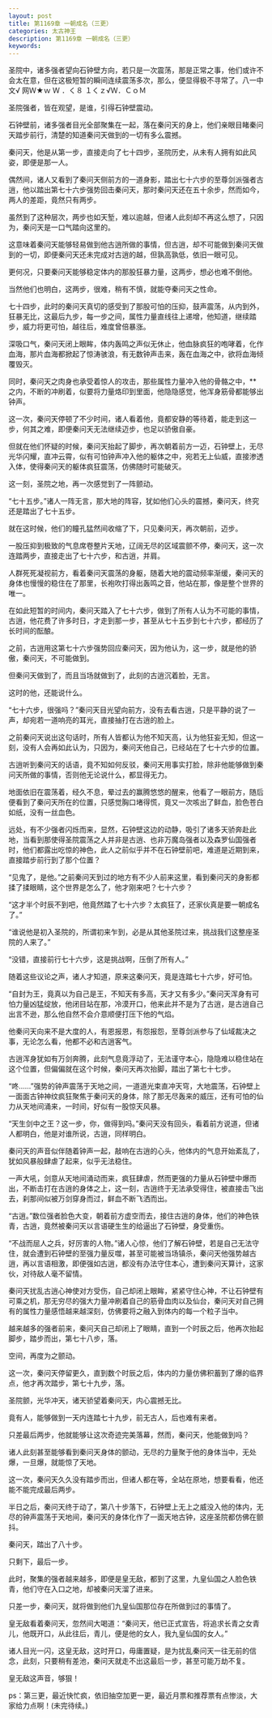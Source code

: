 ```yaml
---
layout: post
title: 第1169章 一朝成名（三更）
categories: 太古神王
description: 第1169章 一朝成名（三更）
keywords:
---
```


圣院中，诸多强者望向石钟壁方向，若只是一次震荡，那是正常之事，他们或许不会太在意，但在这极短暂的瞬间连续震荡多次，那么，便显得极不寻常了。八一中文√ 网Ｗ★ｗ Ｗ ．く８ １くｚ√Ｗ．ＣｏＭ

圣院强者，皆在观望，是谁，引得石钟壁震动。

石钟壁前，诸多强者目光全部聚集在一起，落在秦问天的身上，他们亲眼目睹秦问天踏步前行，清楚的知道秦问天做到的一切有多么震撼。

秦问天，他是从第一步，直接走向了七十四步，圣院历史，从未有人拥有如此风姿，即便是那一人。

偶然间，诸人又看到了秦问天侧前方的一道身影，踏出七十六步的至尊剑派强者古逍，他以踏出第七十六步强势回击秦问天，那时秦问天还在五十余步，然而如今，两人的差距，竟然只有两步。

虽然到了这种层次，两步也如天堑，难以逾越，但诸人此刻却不再这么想了，只因为，秦问天是一口气踏向这里的。

这意味着秦问天能够轻易做到他古逍所做的事情，但古逍，却不可能做到秦问天做到的一切，即便秦问天还未完成对古逍的越，但孰高孰低，依旧一眼可见。

更何况，只要秦问天能够稳定体内的那股狂暴力量，这两步，想必也难不倒他。

当然他们也明白，这两步，很难，稍有不慎，就能夺秦问天之性命。

七十四步，此时的秦问天真切的感受到了那股可怕的压抑，鼓声震荡，从内到外，狂暴无比，这最后九步，每一步之间，属性力量直线往上递增，他知道，继续踏步，威力将更可怕，越往后，难度曾倍暴涨。

深吸口气，秦问天闭上眼眸，体内轰鸣之声似无休止，他血脉疯狂的咆哮着，化作血海，那片血海都掀起了惊涛骇浪，有无数钟声击来，轰在血海之中，欲将血海倾覆毁灭。

同时，秦问天之肉身也承受着惊人的攻击，那些属性力量冲入他的骨骼之中，**之内，不断的冲刷着，似要将力量烙印到里面，他隐隐感觉，他浑身筋骨都能够出钟声。

这一次，秦问天停顿了不少时间，诸人看着他，竟都安静的等待着，能走到这一步，何其之难，即便秦问天无法继续迈步，也足以骄傲自豪。

但就在他们怀疑的时候，秦问天抬起了脚步，再次朝着前方一迈，石钟壁上，无尽光华闪耀，直冲云霄，似有可怕钟声冲入他的躯体之中，宛若无上仙威，直接渗透入体，使得秦问天的躯体疯狂震荡，仿佛随时可能破灭。

这一刻，圣院之地，再一次感觉到了一阵颤动。

“七十五步。”诸人一阵无言，那大地的阵容，犹如他们心头的震撼，秦问天，终究还是踏出了七十五步。

就在这时候，他们的瞳孔猛然间收缩了下，只见秦问天，再次朝前，迈步。

一股压抑到极致的气息席卷整片天地，辽阔无尽的区域震颤不停，秦问天，这一次连踏两步，直接走出了七十六步，和古逍，并肩。

人群死死凝视前方，看着秦问天震荡的身躯，随着大地的震动频率渐缓，秦问天的身体也慢慢的稳住在了那里，长袍吹打得出轰鸣之音，他站在那，像是整个世界的唯一。

在如此短暂的时间内，秦问天踏入了七十六步，做到了所有人认为不可能的事情，古逍，他花费了许多时日，才走到那一步，甚至从七十五步到七十六步，都经历了长时间的酝酿。

之前，古逍用这第七十六步强势回应秦问天，因为他认为，这一步，就是他的骄傲，秦问天，不可能做到。

但秦问天做到了，而且当场就做到了，此刻的古逍沉着脸，无言。

这时的他，还能说什么。

“七十六步，很强吗？”秦问天目光望向前方，没有去看古逍，只是平静的说了一声，却宛若一道响亮的耳光，直接抽打在古逍的脸上。

之前秦问天说出这句话时，所有人皆都认为他不知天高，认为他狂妄无知，但这一刻，没有人会再如此认为，只因为，秦问天他自己，已经站在了七十六步的位置。

古逍听到秦问天的话语，竟不知如何反驳，秦问天用事实打脸，除非他能够做到秦问天所做的事情，否则他无论说什么，都显得无力。

地面依旧在震荡着，经久不息，晕过去的赢腾悠悠的醒来，他看了一眼前方，随后便看到了秦问天所在的位置，只感觉胸口堵得慌，竟又一次咳出了鲜血，脸色苍白如纸，没有一丝血色。

远处，有不少强者闪烁而来，显然，石钟壁这边的动静，吸引了诸多天骄奔赴此地，当看到那使得圣院震荡之人并非是古逍、也非万魔岛强者以及森罗仙国强者时，他们都露出吃惊的神色，此人之前似乎并不在石钟壁前吧，难道是近期到来，直接踏步前行到了那个位置？

“见鬼了，是他。”之前秦问天到过的地方有不少人前来这里，看到秦问天的身影都揉了揉眼睛，这个世界是怎么了，他才刚来吧？七十六步？

“这才半个时辰不到吧，他竟然踏了七十六步？太疯狂了，还家伙真是要一朝成名了。”

“谁说他是初入圣院的，所谓初来乍到，必是从其他圣院过来，挑战我们这整座圣院的人来了。”

“没错，直接前行七十六步，这是挑战啊，压倒了所有人。”

随着这些议论之声，诸人才知道，原来这秦问天，竟是连踏七十六步，好可怕。

“自封为王，竟真以为自己是王，不知天有多高，天才又有多少。”秦问天浑身有可怕力量凶猛绽放，他闭目站在那，冷漠开口，他来此并不是为了古逍，是古逍自己出言不逊，那么他自然不会介意顺便打压下他的气焰。

他秦问天向来不是大度的人，有恩报恩，有怨报怨，至尊剑派参与了仙域裁决之事，无论怎么看，他都不必和古逍客气。

古逍浑身犹如有万剑奔腾，此刻气息竟浮动了，无法谨守本心，隐隐难以稳住站在这个位置，但偏偏就在这个时候，秦问天再次抬脚，踏出了第七十七步。

“咚……”强势的钟声震荡于天地之间，一道道光束直冲天穹，大地震荡，石钟壁上一面面古钟神纹疯狂聚焦于秦问天的身体，除了那无尽轰来的威压，还有可怕的仙力从天地间涌来，一时间，好似有一股惊天风暴。

“天生剑中之王？这一步，你，做得到吗。”秦问天没有回头，看着前方说道，但诸人都明白，他是对谁所说，古逍，同样明白。

秦问天的声音似伴随着钟声一起，敲响在古逍的心头，他体内的气息开始紊乱了，犹如风暴般肆虐了起来，似乎无法稳住。

一声大吼，剑意从天地间涌动而来，疯狂肆虐，然而更强的力量从石钟壁中爆而出，不断击打在古逍的身体之上，这一刻，古逍终于无法承受得住，被直接击飞出去，刹那间似被万剑穿身而过，鲜血不断飞洒而出。

“古逍。”数位强者脸色大变，朝着前方虚空而去，接住古逍的身体，他们的神色铁青，古逍，竟然被秦问天以言语硬生生的给逼出了石钟壁，身受重伤。

“不战而屈人之兵，好厉害的人物。”诸人心惊，他们了解石钟壁，若是自己无法守住，就会遭到石钟壁的至强力量反噬，甚至可能被当场镇杀，秦问天他强势越古逍，再以言语相激，即便强如古逍，都没有办法守住本心，遭到秦问天算计，这家伙，对待敌人毫不留情。

秦问天扰乱古逍心神使对方受伤，自己却闭上眼眸，紧紧守住心神，不让石钟壁有可乘之机，那无穷尽的强大力量冲刷着自己的筋骨血肉以及仙台，秦问天对自己拥有的属性力量感悟越来越深刻，仿佛要将之融入到体内的每一个粒子当中。

越来越多的强者前来，秦问天自己却闭上了眼睛，直到一个时辰之后，他再次抬起脚步，踏步而出，第七十八步，落。

空间，再度为之颤动。

这一次，秦问天停留更久，直到数个时辰之后，体内的力量仿佛积蓄到了爆的临界点，他才再次踏步，第七十九步，落。

圣院颤，光华冲天，诸天骄望着秦问天，内心震撼无比。

竟有人，能够做到一天内连踏七十九步，前无古人，后也难有来者。

只差最后两步，他就能够让这次奇迹完美落幕，然而，秦问天，他能做到吗？

诸人此刻甚至能够看到秦问天身体的颤动，无尽的力量聚于他的身体当中，无处爆，一旦爆，就能惊了天地。

这一次，秦问天久久没有踏步而出，但诸人都在等，全站在原地，想要看看，他还能不能完成最后两步。

半日之后，秦问天终于动了，第八十步落下，石钟壁上无上之威没入他的体内，无尽的钟声震荡于天地间，秦问天的身体化作了一面天地古钟，这座圣院都仿佛在颤抖。

秦问天，踏出了八十步。

只剩下，最后一步。

此时，聚集的强者越来越多，即便是皇无敌，都到了这里，九皇仙国之人脸色铁青，他们守在入口之地，却被秦问天溜了进来。

只差一步，秦问天，就将做到他们九皇仙国那位存在所做到过的事情了。

皇无敌看着秦问天，忽然间大喝道：“秦问天，他已正式宣告，将追求长青之女青儿，他既开口，从此往后，青儿，便是他的女人，我九皇仙国的女人。”

诸人目光一闪，这皇无敌，这时开口，毋庸置疑，是为扰乱秦问天一往无前的信念，此刻，只要稍有差池，秦问天就走不出这最后一步，甚至可能万劫不复。

皇无敌这声音，够狠！

ps：第三更，最近快忙疯，依旧抽空加更一更，最近月票和推荐票有点惨淡，大家给力点啊！(未完待续。)
